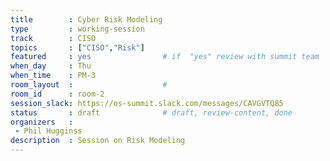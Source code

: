 ```yaml
---
title        : Cyber Risk Modeling
type         : working-session
track        : CISO
topics       : ["CISO","Risk"]
featured     : yes                # if  "yes" review with summit team
when_day     : Thu
when_time    : PM-3
room_layout  :                    #
room_id      : room-2
session_slack: https://os-summit.slack.com/messages/CAVGVTQ85
status       : draft              # draft, review-content, done
organizers   :
 - Phil Hugginss
description  : Session on Risk Modeling
---
```


<!--(add intro)

## Why

## What

## Outcomes

## Who

## References-->
